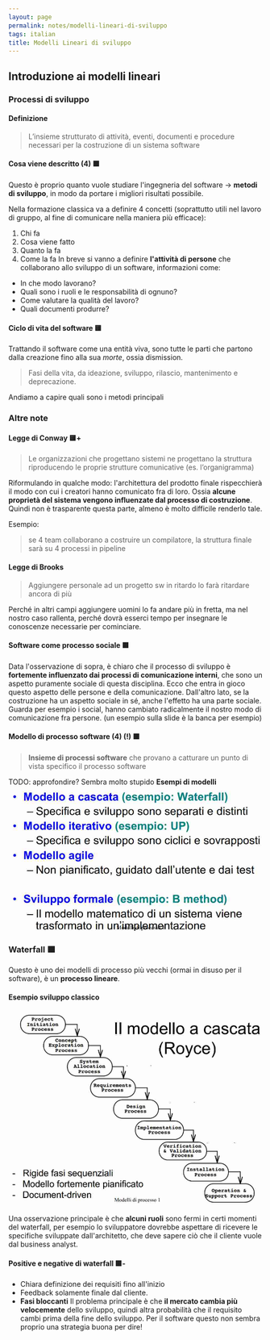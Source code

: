 ```yaml
---
layout: page
permalink: notes/modelli-lineari-di-sviluppo
tags: italian
title: Modelli Lineari di sviluppo
---
```


## Introduzione ai modelli lineari

### Processi di sviluppo
#### Definizione
> L’insieme strutturato di attività, eventi, documenti e procedure necessari per la costruzione di un sistema software

#### Cosa viene descritto (4) 🟩

Questo è proprio quanto vuole studiare l'ingegneria del software -> **metodi di sviluppo**, in modo da portare i migliori risultati possibile.

Nella formazione classica va a definire 4 concetti (soprattutto utili nel lavoro di gruppo, al fine di comunicare nella maniera più efficace):
1. Chi fa
2. Cosa viene fatto
3. Quanto la fa
4. Come la fa
In breve si vanno a definire **l'attività di persone** che collaborano allo sviluppo di un software, informazioni come:

- In che modo lavorano?
- Quali sono i ruoli e le responsabilità di ognuno?
- Come valutare la qualità del lavoro?
- Quali documenti produrre?

#### Ciclo di vita del software 🟨
Trattando il software come una entità viva, sono tutte le parti che partono dalla creazione fino alla sua *morte*, ossia dismission.
> Fasi della vita, da ideazione, sviluppo, rilascio, mantenimento e deprecazione.

Andiamo a capire quali sono i metodi principali 

### Altre note
#### Legge di Conway 🟨+
> Le organizzazioni che progettano sistemi ne progettano la struttura riproducendo le proprie strutture comunicative (es. l’organigramma)

Riformulando in qualche modo: l'architettura del prodotto finale rispecchierà il modo con cui i creatori hanno comunicato fra di loro.
Ossia **alcune proprietà del sistema vengono influenzate dal processo di costruzione**. Quindi non è trasparente questa parte, almeno è molto difficile renderlo tale.

Esempio:
> se 4 team collaborano a costruire un compilatore, la struttura finale sarà su 4 processi in pipeline

#### Legge di Brooks
> Aggiungere personale ad un progetto sw in ritardo lo farà ritardare ancora di più

Perché in altri campi aggiungere uomini lo fa andare più in fretta, ma nel nostro caso rallenta, perché dovrà esserci tempo per insegnare le conoscenze necessarie per cominciare.

#### Software come processo sociale 🟩

Data l'osservazione di sopra, è chiaro che il processo di sviluppo è **fortemente influenzato dai processi di comunicazione interni**, che sono un aspetto puramente sociale di questa disciplina. Ecco che entra in gioco questo aspetto delle persone e della comunicazione.
Dall'altro lato, se la costruzione ha un aspetto sociale in sé, anche l'effetto ha una parte sociale. Guarda per esempio i social, hanno cambiato radicalmente il nostro modo di comunicazione fra persone. (un esempio sulla slide è la banca per esempio)

#### Modello di processo software (4) (!) 🟩
>**Insieme di processi software** che provano a catturare un punto di vista specifico il processo software

TODO: approfondire? Sembra molto stupido
**Esempi di modelli**
<img src="/images/notes/Modelli Lineari di sviluppo-1698072618825.jpeg" alt="Modelli Lineari di sviluppo-1698072618825">
### Waterfall 🟩
Questo è uno dei modelli di processo più vecchi (ormai in disuso per il software), è un **processo lineare**.
#### Esempio sviluppo classico
<img src="/images/notes/Modelli Lineari di sviluppo-1698072676047.jpeg" alt="Modelli Lineari di sviluppo-1698072676047">

Una osservazione principale è che **alcuni ruoli** sono fermi in certi momenti del waterfall, per esempio lo sviluppatore dovrebbe aspettare di ricevere le specifiche sviluppate dall'architetto, che deve sapere ciò che il cliente vuole dal business analyst.

#### Positive e negative di waterfall 🟩-
- Chiara definizione dei requisiti fino all'inizio
- Feedback solamente finale dal cliente.
- **Fasi bloccanti** 
Il problema principale è che **il mercato cambia più velocemente** dello sviluppo, quindi altra probabilità che il requisito cambi prima della fine dello sviluppo.
Per il software questo non sembra proprio una strategia buona per dire!